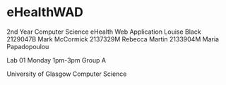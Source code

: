 # eHealthWAD
2nd Year Computer Science eHealth Web Application
  Louise Black 2129047B
  Mark McCormick 2137329M
  Rebecca Martin 2133904M
  Maria Papadopoulou 
  
Lab 01 Monday 1pm-3pm Group A
  
University of Glasgow Computer Science
